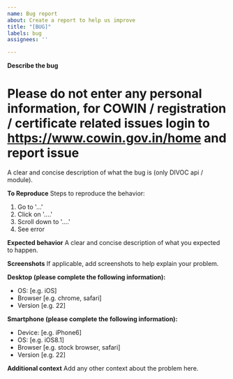 ```yaml
---
name: Bug report
about: Create a report to help us improve
title: "[BUG]"
labels: bug
assignees: ''

---
```


**Describe the bug**
# Please do not enter any personal information, for COWIN / registration / certificate related issues login to https://www.cowin.gov.in/home and report issue
A clear and concise description of what the bug is (only DIVOC api / module).

**To Reproduce**
Steps to reproduce the behavior:
1. Go to '...'
2. Click on '....'
3. Scroll down to '....'
4. See error

**Expected behavior**
A clear and concise description of what you expected to happen.

**Screenshots**
If applicable, add screenshots to help explain your problem.

**Desktop (please complete the following information):**
 - OS: [e.g. iOS]
 - Browser [e.g. chrome, safari]
 - Version [e.g. 22]

**Smartphone (please complete the following information):**
 - Device: [e.g. iPhone6]
 - OS: [e.g. iOS8.1]
 - Browser [e.g. stock browser, safari]
 - Version [e.g. 22]

**Additional context**
Add any other context about the problem here.
